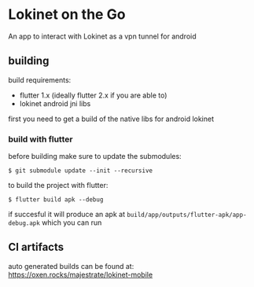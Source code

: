 # Lokinet on the Go

An app to interact with Lokinet as a vpn tunnel for android

## building

build requirements:

* flutter 1.x (ideally flutter 2.x if you are able to)
* lokinet android jni libs

first you need to get a build of the native libs for android lokinet

### build with flutter

before building make sure to update the submodules:

    $ git submodule update --init --recursive

to build the project with flutter:

    $ flutter build apk --debug
    
if succesful it will produce an apk at `build/app/outputs/flutter-apk/app-debug.apk` which you can run

## CI artifacts

auto generated builds can be found at: https://oxen.rocks/majestrate/lokinet-mobile
